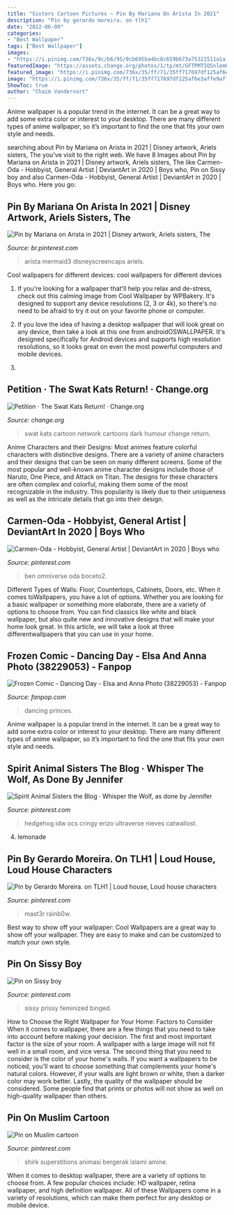 ```yaml
---
title: "Sisters Cartoon Pictures ~ Pin By Mariana On Arista In 2021"
description: "Pin by gerardo moreira. on tlh1"
date: "2022-06-09"
categories:
- "Best Wallpaper"
tags: ["Best Wallpaper"]
images:
- "https://i.pinimg.com/736x/9c/b6/95/9cb695ba4bc8c659b673a75321511a1a.jpg"
featuredImage: "https://assets.change.org/photos/1/tp/mt/GFTPMTIQSnlemUN-800x450-noPad.jpg?1545735377"
featured_image: "https://i.pinimg.com/736x/35/ff/71/35ff717697df125af6e3affe9aff0663.jpg"
image: "https://i.pinimg.com/736x/35/ff/71/35ff717697df125af6e3affe9aff0663.jpg"
ShowToc: true
author: "Chaim Vandervort"
---
```



Anime wallpaper is a popular trend in the internet. It can be a great way to add some extra color or interest to your desktop. There are many different types of anime wallpaper, so it’s important to find the one that fits your own style and needs.

	

		
searching about Pin by Mariana on Arista in 2021 | Disney artwork, Ariels sisters, The you've visit to the right web. We have 8 Images about Pin by Mariana on Arista in 2021 | Disney artwork, Ariels sisters, The like Carmen-Oda - Hobbyist, General Artist | DeviantArt in 2020 | Boys who, Pin on Sissy boy and also Carmen-Oda - Hobbyist, General Artist | DeviantArt in 2020 | Boys who. Here you go:
		
    
## Pin By Mariana On Arista In 2021 | Disney Artwork, Ariels Sisters, The

<img loading=lazy src="https://i.pinimg.com/736x/20/9d/b8/209db8dcf6df0be1745e646a0bb9f3e3.jpg" onerror="this.onerror=null;this.src='https://tse1.mm.bing.net/th?id=OIP.2ccylYBznpvgpTTkuFpwOwHaEK&amp;pid=15.1';" alt="Pin by Mariana on Arista in 2021 | Disney artwork, Ariels sisters, The">

_Source: br.pinterest.com_

>arista mermaid3 disneyscreencaps ariels. 

	

Cool wallpapers for different devices:
cool wallpapers for different devices 

1. If you're looking for a wallpaper that'll help you relax and de-stress, check out this calming image from Cool Wallpaper by WPBakery. It's designed to support any device resolutions (2, 3 or 4k), so there's no need to be afraid to try it out on your favorite phone or computer.

2. If you love the idea of having a desktop wallpaper that will look great on any device, then take a look at this one from androidOSWALLPAPER. It's designed specifically for Android devices and supports high resolution resolutions, so it looks great on even the most powerful computers and mobile devices.

3.

    
## Petition · The Swat Kats Return! · Change.org

<img loading=lazy src="https://assets.change.org/photos/1/tp/mt/GFTPMTIQSnlemUN-800x450-noPad.jpg?1545735377" onerror="this.onerror=null;this.src='https://tse4.mm.bing.net/th?id=OIP.QucH_R_6UVgAZ3AH6LwEIAHaEK&amp;pid=15.1';" alt="Petition · The Swat Kats Return! · Change.org">

_Source: change.org_

>swat kats cartoon network cartoons dark humour change return. 

	

Anime Characters and their Designs: Most animes feature colorful characters with distinctive designs.
There are a variety of anime characters and their designs that can be seen on many different screens. Some of the most popular and well-known anime character designs include those of Naruto, One Piece, and Attack on Titan. The designs for these characters are often complex and colorful, making them some of the most recognizable in the industry. This popularity is likely due to their uniqueness as well as the intricate details that go into their design.

    
## Carmen-Oda - Hobbyist, General Artist | DeviantArt In 2020 | Boys Who

<img loading=lazy src="https://i.pinimg.com/736x/cb/e6/1e/cbe61e71b3589b9572f2d645d39def7b.jpg" onerror="this.onerror=null;this.src='https://tse1.mm.bing.net/th?id=OIP.grfYja1Y-NJCgMpACjpAqwHaIV&amp;pid=15.1';" alt="Carmen-Oda - Hobbyist, General Artist | DeviantArt in 2020 | Boys who">

_Source: pinterest.com_

>ben omniverse oda boceto2. 

	

Different Types of Walls: Floor, Countertops, Cabinets, Doors, etc.
When it comes toWallpapers, you have a lot of options. Whether you are looking for a basic wallpaper or something more elaborate, there are a variety of options to choose from. You can find classics like white and black wallpaper, but also quite new and innovative designs that will make your home look great. In this article, we will take a look at three differentwallpapers that you can use in your home.

    
## Frozen Comic - Dancing Day - Elsa And Anna Photo (38229053) - Fanpop

<img loading=lazy src="http://images6.fanpop.com/image/photos/38200000/Frozen-Comic-Dancing-Day-elsa-and-anna-38229053-958-1280.jpg" onerror="this.onerror=null;this.src='https://tse3.mm.bing.net/th?id=OIP.yyrvn1HFWyjbwNtjx-nSMwHaJ5&amp;pid=15.1';" alt="Frozen Comic - Dancing Day - Elsa and Anna Photo (38229053) - Fanpop">

_Source: fanpop.com_

>dancing princes. 

	

Anime wallpaper is a popular trend in the internet. It can be a great way to add some extra color or interest to your desktop. There are many different types of anime wallpaper, so it’s important to find the one that fits your own style and needs.

    
## Spirit Animal Sisters The Blog · Whisper The Wolf, As Done By Jennifer

<img loading=lazy src="https://i.pinimg.com/736x/9c/b6/95/9cb695ba4bc8c659b673a75321511a1a.jpg" onerror="this.onerror=null;this.src='https://tse1.mm.bing.net/th?id=OIP.PpTsisYiPMRDLu-TtRXfdgHaOS&amp;pid=15.1';" alt="Spirit Animal Sisters the Blog · Whisper the Wolf, as done by Jennifer">

_Source: pinterest.com_

>hedgehog idw ocs cringy erizo ultraverse nieves catwallost. 

	

4. lemonade 

    
## Pin By Gerardo Moreira. On TLH1 | Loud House, Loud House Characters

<img loading=lazy src="https://i.pinimg.com/736x/35/ff/71/35ff717697df125af6e3affe9aff0663.jpg" onerror="this.onerror=null;this.src='https://tse1.mm.bing.net/th?id=OIP.hn9AzJ3_MZiqelQMLeO5pQHaGg&amp;pid=15.1';" alt="Pin by Gerardo Moreira. on TLH1 | Loud house, Loud house characters">

_Source: pinterest.com_

>mast3r rainb0w. 

	

Best way to show off your wallpaper:
Cool Wallpapers are a great way to show off your wallpaper. They are easy to make and can be customized to match your own style.

    
## Pin On Sissy Boy

<img loading=lazy src="https://i.pinimg.com/736x/2a/a3/2f/2aa32fe65ac03498e215ce1449433ade.jpg" onerror="this.onerror=null;this.src='https://tse1.mm.bing.net/th?id=OIP.lMopBZzSk0px1JoGrsVITwAAAA&amp;pid=15.1';" alt="Pin on Sissy boy">

_Source: pinterest.com_

>sissy prissy feminized binged. 

	

How to Choose the Right Wallpaper for Your Home: Factors to Consider
When it comes to wallpaper, there are a few things that you need to take into account before making your decision. The first and most important factor is the size of your room. A wallpaper with a large image will not fit well in a small room, and vice versa. 
The second thing that you need to consider is the color of your home's walls. If you want a wallpapers to be noticed, you'll want to choose something that complements your home's natural colors. However, if your walls are light brown or white, then a darker color may work better. 
Lastly, the quality of the wallpaper should be considered. Some people find that prints or photos will not show as well on high-quality wallpaper than others.

    
## Pin On Muslim Cartoon

<img loading=lazy src="https://i.pinimg.com/736x/fd/a7/64/fda764edb8459ec34f849f8b9198095b--cartoon.jpg" onerror="this.onerror=null;this.src='https://tse4.mm.bing.net/th?id=OIP.f3nnuBI-u4x8Ohs1_UWDcgHaLH&amp;pid=15.1';" alt="Pin on Muslim cartoon">

_Source: pinterest.com_

>shirk superstitions animasi bergerak islami amine. 

	

When it comes to desktop wallpaper, there are a variety of options to choose from. A few popular choices include: HD wallpaper, retina wallpaper, and high definition wallpaper. All of these Wallpapers come in a variety of resolutions, which can make them perfect for any desktop or mobile device. 

